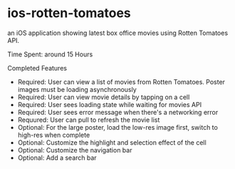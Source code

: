 ios-rotten-tomatoes
===================

an iOS application showing latest box office movies using Rotten Tomatoes API. 

Time Spent: around 15 Hours

Completed Features

* Required: User can view a list of movies from Rotten Tomatoes. Poster images must be loading asynchronously
* Required: User can view movie details by tapping on a cell
* Required: User sees loading state while waiting for movies API
* Required: User sees error message when there's a networking error
* Requured: User can pull to refresh the movie list
* Optional: For the large poster, load the low-res image first, switch to high-res when complete
* Optional: Customize the highlight and selection effect of the cell
* Optional: Customize the navigation bar
* Optional: Add a search bar

